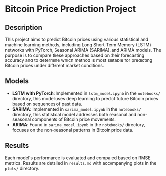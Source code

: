 # Bitcoin Price Prediction Project

## Description
This project aims to predict Bitcoin prices using various statistical and machine learning methods, including Long Short-Term Memory (LSTM) networks with PyTorch, Seasonal ARIMA (SARIMA), and ARIMA models. The purpose is to compare these approaches based on their forecasting accuracy and to determine which method is most suitable for predicting Bitcoin prices under different market conditions.

## Models
- **LSTM with PyTorch**: Implemented in `lstm_model.ipynb` in the `notebooks/` directory, this model uses deep learning to predict future Bitcoin prices based on sequences of past data.
- **SARIMA**: Implemented in `sarima_model.ipynb` in the `notebooks/` directory, this statistical model addresses both seasonal and non-seasonal components of Bitcoin price movements.
- **ARIMA**: Found in `sarima_model.ipynb` in the `notebooks/` directory, focuses on the non-seasonal patterns in Bitcoin price data.

## Results
Each model's performance is evaluated and compared based on RMSE metrics. Results are detailed in `results.md` with accompanying plots in the `plots/` directory.
